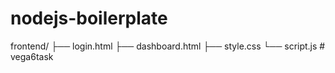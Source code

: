 # nodejs-boilerplate

frontend/
├── login.html
├── dashboard.html
├── style.css
└── script.js
#   v e g a 6 t a s k  
 